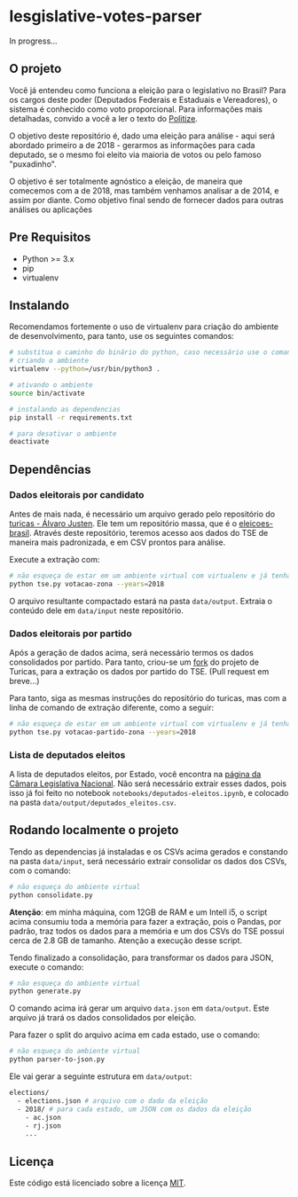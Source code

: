 # lesgislative-votes-parser

In progress...

## O projeto

Você já entendeu como funciona a eleição para o legislativo no Brasil? Para os cargos deste poder (Deputados Federais e Estaduais e Vereadores), o sistema é conhecido como voto proporcional. Para informações mais detalhadas, convido a você a ler o texto do [Politize](https://www.politize.com.br/deputados-como-sao-eleitos/).

O objetivo deste repositório é, dado uma eleição para análise - aqui será abordado primeiro a de 2018 - gerarmos as informações para cada deputado, se o mesmo foi eleito via maioria de votos ou pelo famoso "puxadinho".

O objetivo é ser totalmente agnóstico a eleição, de maneira que comecemos com a de 2018, mas também venhamos analisar a de 2014, e assim por diante. Como objetivo final sendo de fornecer dados para outras análises ou aplicações

## Pre Requisitos

* Python >= 3.x
* pip
* virtualenv

## Instalando

Recomendamos fortemente o uso de virtualenv para criação do ambiente de desenvolvimento, para tanto, use os seguintes comandos:

```sh
# substitua o caminho do binário do python, caso necessário use o comando which python
# criando o ambiente
virtualenv --python=/usr/bin/python3 .

# ativando o ambiente
source bin/activate

# instalando as dependencias
pip install -r requirements.txt

# para desativar o ambiente
deactivate
```

## Dependências

### Dados eleitorais por candidato

Antes de mais nada, é necessário um arquivo gerado pelo repositório do [turicas - Álvaro Justen](https://github.com/turicas). Ele tem um repositório massa, que é o [eleicoes-brasil](https://github.com/turicas/eleicoes-brasil). Através deste repositório, teremos acesso aos dados do TSE de maneira mais padronizada, e em CSV prontos para análise.

Execute a extração com:

```sh
# não esqueça de estar em um ambiente virtual com virtualenv e já tenha instalado as dependências
python tse.py votacao-zona --years=2018
```

O arquivo resultante compactado estará na pasta `data/output`. Extraia o conteúdo dele em `data/input` neste repositório.

### Dados eleitorais por partido

Após a geração de dados acima, será necessário termos os dados consolidados por partido. Para tanto, criou-se um [fork](https://github.com/emanuelgsouza/eleicoes-brasil) do projeto de Turicas, para a extração os dados por partido do TSE. (Pull request em breve...)

Para tanto, siga as mesmas instruções do repositório do turicas, mas com a linha de comando de extração diferente, como a seguir:

```sh
# não esqueça de estar em um ambiente virtual com virtualenv e já tenha instalado as dependências
python tse.py votacao-partido-zona --years=2018
```

### Lista de deputados eleitos

A lista de deputados eleitos, por Estado, você encontra na [página da Câmara Legislativa Nacional](https://www.camara.leg.br/internet/agencia/infograficos-html5/DeputadosEleitos/index.html). Não será necessário extrair esses dados, pois isso já foi feito no notebook `notebooks/deputados-eleitos.ipynb`, e colocado na pasta `data/output/deputados_eleitos.csv`.

## Rodando localmente o projeto

Tendo as dependencias já instaladas e os CSVs acima gerados e constando na pasta `data/input`, será necessário extrair consolidar os dados dos CSVs, com o comando:

```sh
# não esqueça do ambiente virtual
python consolidate.py
```

**Atenção**: em minha máquina, com 12GB de RAM e um Intell i5, o script acima consumiu toda a memória para fazer a extração, pois o Pandas, por padrão, traz todos os dados para a memória e um dos CSVs do TSE possui cerca de 2.8 GB de tamanho. Atenção a execução desse script.

Tendo finalizado a consolidação, para transformar os dados para JSON, execute o comando:

```sh
# não esqueça do ambiente virtual
python generate.py
```

O comando acima irá gerar um arquivo `data.json` em `data/output`. Este arquivo já trará os dados consolidados por eleição.

Para fazer o split do arquivo acima em cada estado, use o comando:

```sh
# não esqueça do ambiente virtual
python parser-to-json.py
```

Ele vai gerar a seguinte estrutura em `data/output`:

```sh
elections/
  - elections.json # arquivo com o dado da eleição
  - 2018/ # para cada estado, um JSON com os dados da eleição
    - ac.json
    - rj.json
    ...
```

## Licença

Este código está licenciado sobre a licença [MIT](./LICENSE).
